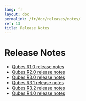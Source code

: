```yaml
---
lang: fr
layout: doc
permalink: /fr/doc/releases/notes/
ref: 13
title: Release Notes
---
```


Release Notes
=============
<a id="release-notes"></a>

* [Qubes R1.0 release notes](/fr/doc/releases/1.0/release-notes/)
* [Qubes R2.0 release notes](/fr/doc/releases/2.0/release-notes/)
* [Qubes R3.0 release notes](/fr/doc/releases/3.0/release-notes/)
* [Qubes R3.1 release notes](/fr/doc/releases/3.1/release-notes/)
* [Qubes R3.2 release notes](/fr/doc/releases/3.2/release-notes/)
* [Qubes R4.0 release notes](/fr/doc/releases/4.0/release-notes/)